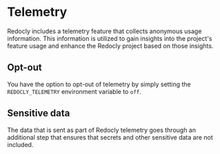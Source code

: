 # Telemetry

Redocly includes a telemetry feature that collects anonymous usage information.
This information is utilized to gain insights into the project's feature usage and enhance the Redocly project based on those insights.

## Opt-out

You have the option to opt-out of telemetry by simply setting the `REDOCLY_TELEMETRY` environment variable to `off`.

## Sensitive data

The data that is sent as part of Redocly telemetry goes through an additional step that ensures that secrets and other sensitive data are not included.
